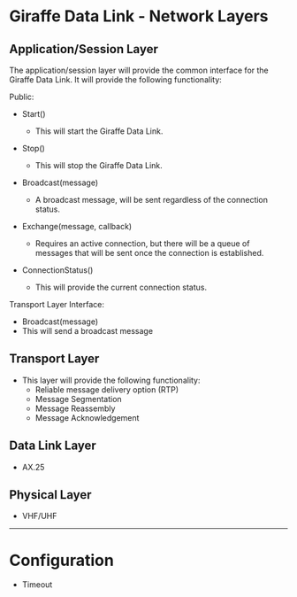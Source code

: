 # Giraffe Data Link - Network Layers

## Application/Session Layer
The application/session layer will provide the common interface for the Giraffe
Data Link. It will provide the following functionality:

Public:

- Start()
  - This will start the Giraffe Data Link.

- Stop()
  - This will stop the Giraffe Data Link.

- Broadcast(message)
  - A broadcast message, will be sent regardless of the connection status.

- Exchange(message, callback)
  - Requires an active connection, but there will be a queue of messages that
    will be sent once the connection is established.

- ConnectionStatus()
  - This will provide the current connection status.

Transport Layer Interface:
- Broadcast(message)
 - This will send a broadcast message

## Transport Layer
- This layer will provide the following functionality:
  - Reliable message delivery option (RTP)
  - Message Segmentation
  - Message Reassembly
  - Message Acknowledgement

## Data Link Layer
- AX.25

## Physical Layer
- VHF/UHF

***

# Configuration
- Timeout